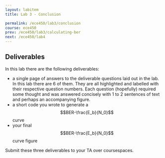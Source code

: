 ```yaml
---
layout: labitem
title: Lab 3 - Conclusion

permalink: /ece450/lab3/conclusion
course: ece450
prev: /ece450/lab3/calculating-ber
next: /ece450/lab4
---
```


<!-- In this lab, you used GNU Radio to test several different pulse shaping methods. You recorded BER values for each and wrote a short script to turn them into a $$BER-\frac{E_b}{N_0}$$ curve. You also learned about the importance of timing recovery. -->

## Deliverables

In this lab there are the following deliverables:

- a single page of answers to the deliverable questions laid out in the lab. In this lab there are 6 of them. They are all highlighted and labelled with their respective question numbers. Each question (hopefully) required some thought and was answered concisely with 1 to 2 sentences of text and perhaps an accompanying figure.
- a short code you wrote to generate a $$BER-\frac{E_b}{N_0}$$ curve
- your final $$BER-\frac{E_b}{N_0}$$ curve figure

Submit these three deliverables to your TA over coursespaces.
